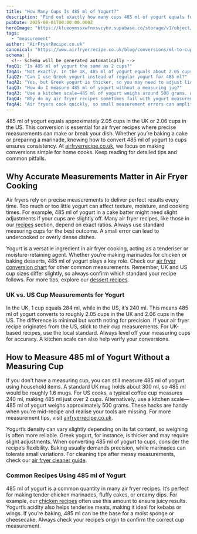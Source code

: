 ```yaml
---
title: "How Many Cups Is 485 ml of Yogurt?"
description: "Find out exactly how many cups 485 ml of yogurt equals for perfect baking and cooking every time. Includes UK and US conversions."
pubDate: 2025-08-01T00:00:00.000Z
heroImage: "https://klueoymssxwfnxsvcyhv.supabase.co/storage/v1/object/public/Shmucket/how-many-cups-is-485-ml-of-yogurt.webp"
tags:
  - "measurement"
author: "AirFryerRecipe.co.uk"
canonical: "https://www.airfryerrecipe.co.uk/blog/conversions/ml-to-cups/how-many-cups-is-485-ml-of-yogurt"
schema: |
  <!-- Schema will be generated automatically -->
faqQ1: "Is 485 ml of yogurt the same as 2 cups?"
faqA1: "Not exactly. In the UK, 485 ml of yogurt equals about 2.05 cups, while in the US, it’s roughly 2.06 cups. The difference is minor but can matter in precise baking. Always check whether your recipe uses UK or US measurements."
faqQ2: "Can I use Greek yogurt instead of regular yogurt for 485 ml?"
faqA2: "Yes, but Greek yogurt is thicker, so you may need to adjust liquids elsewhere in the recipe. If substituting, consider adding a splash of milk or water to match the consistency of regular yogurt. This ensures your air fryer dish stays balanced."
faqQ3: "How do I measure 485 ml of yogurt without a measuring jug?"
faqA3: "Use a kitchen scale—485 ml of yogurt weighs around 500 grams. Alternatively, a UK mug holds roughly 300 ml, so 1.6 mugs will get you close. In the US, a standard coffee cup (240 ml) makes 485 ml just over 2 cups."
faqQ4: "Why do my air fryer recipes sometimes fail with yogurt measurements?"
faqA4: "Air fryers cook quickly, so small measurement errors can amplify. Too much yogurt can make dishes soggy, while too little may dry them out. Always level off your cups and consider weighing for accuracy. Check our conversion chart for foolproof results."
---
```

<p>485 ml of yogurt equals approximately 2.05 cups in the UK or 2.06 cups in the US. This conversion is essential for air fryer recipes where precise measurements can make or break your dish. Whether you’re baking a cake or preparing a marinade, knowing how to convert 485 ml of yogurt to cups ensures consistency. At <a href=https://www.airfryerrecipe.co.uk>airfryerrecipe.co.uk</a>, we focus on making conversions simple for home cooks. Keep reading for detailed tips and common pitfalls.</p>

<h2>Why Accurate Measurements Matter in Air Fryer Cooking</h2>
<p>Air fryers rely on precise measurements to deliver perfect results every time. Too much or too little yogurt can affect texture, moisture, and cooking times. For example, 485 ml of yogurt in a cake batter might need slight adjustments if your cups are slightly off. Many air fryer recipes, like those in our <a href=https://www.airfryerrecipe.co.uk/recipes>recipes</a> section, depend on exact ratios. Always use standard measuring cups for the best outcome. A small error can lead to undercooked or overly dense dishes.</p>

<p>Yogurt is a versatile ingredient in air fryer cooking, acting as a tenderiser or moisture-retaining agent. Whether you’re making marinades for chicken or baking desserts, 485 ml of yogurt plays a key role. Check our <a href=https://www.airfryerrecipe.co.uk/air-fryer-conversion-chart>air fryer conversion chart</a> for other common measurements. Remember, UK and US cup sizes differ slightly, so always confirm which standard your recipe follows. For more tips, explore our <a href=https://www.airfryerrecipe.co.uk/recipe-category/dessert>dessert recipes</a>.</p>

<h3>UK vs. US Cup Measurements for Yogurt</h3>
<p>In the UK, 1 cup equals 284 ml, while in the US, it’s 240 ml. This means 485 ml of yogurt converts to roughly 2.05 cups in the UK and 2.06 cups in the US. The difference is minimal but worth noting for precision. If your air fryer recipe originates from the US, stick to their cup measurements. For UK-based recipes, use the local standard. Always level off your measuring cups for accuracy. A kitchen scale can also help verify your conversions.</p>

<h2>How to Measure 485 ml of Yogurt Without a Measuring Cup</h2>
<p>If you don’t have a measuring cup, you can still measure 485 ml of yogurt using household items. A standard UK mug holds about 300 ml, so 485 ml would be roughly 1.6 mugs. For US cooks, a typical coffee cup measures 240 ml, making 485 ml just over 2 cups. Alternatively, use a kitchen scale—485 ml of yogurt weighs approximately 500 grams. These hacks are handy when you’re mid-recipe and realise your tools are missing. For more measurement tips, visit <a href=https://www.airfryerrecipe.co.uk>airfryerrecipe.co.uk</a>.</p>

<p>Yogurt’s density can vary slightly depending on its fat content, so weighing is often more reliable. Greek yogurt, for instance, is thicker and may require slight adjustments. When converting 485 ml of yogurt to cups, consider the recipe’s flexibility. Baking usually demands precision, while marinades can tolerate small variations. For cleaning tips after messy measurements, check our <a href=https://www.airfryerrecipe.co.uk/air-fryer-cleaner>air fryer cleaner guide</a>.</p>

<h3>Common Recipes Using 485 ml of Yogurt</h3>
<p>485 ml of yogurt is a common quantity in many air fryer recipes. It’s perfect for making tender chicken marinades, fluffy cakes, or creamy dips. For example, our <a href=https://www.airfryerrecipe.co.uk/recipe-category/chicken>chicken recipes</a> often use this amount to ensure juicy results. Yogurt’s acidity also helps tenderise meats, making it ideal for kebabs or wings. If you’re baking, 485 ml can be the base for a moist sponge or cheesecake. Always check your recipe’s origin to confirm the correct cup measurement.</p>
